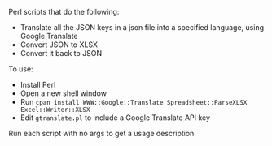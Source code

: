 
Perl scripts that do the following:

- Translate all the JSON keys in a json file into a specified language, using Google Translate
- Convert JSON to XLSX
- Convert it back to JSON

To use:

- Install Perl
- Open a new shell window
- Run `cpan install WWW::Google::Translate Spreadsheet::ParseXLSX Excel::Writer::XLSX`
- Edit `gtranslate.pl` to include a Google Translate API key

Run each script with no args to get a usage description

